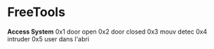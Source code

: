 # FreeTools

**Access System**
0x1 door open
0x2 door closed
0x3 mouv detec
0x4 intruder
0x5 user dans l'abri
